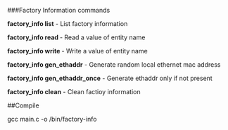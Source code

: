 ###Factory Information commands

**factory_info list** - List factory information

**factory_info read <entity name>** - Read a value of entity name

**factory_info write <entity name> <val>** - Write a value of entity name

**factory_info gen_ethaddr** - Generate random local ethernet mac address

**factory_info gen_ethaddr_once** - Generate ethaddr only if not present

**factory_info clean** - Clean factioy information

##Compile

gcc main.c -o /bin/factory-info